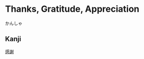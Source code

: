 # Thanks, Gratitude, Appreciation
かんしゃ

## Kanji
[感](../Kanji/kanji-dict/感.md)[謝](../Kanji/kanji-dict/謝.md)